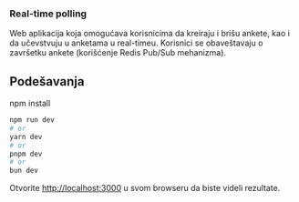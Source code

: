 ### Real-time polling

Web aplikacija koja omogućava korisnicima da kreiraju i brišu ankete, kao i da učevstvuju u anketama u real-timeu. Korisnici se obaveštavaju o završetku ankete (korišćenje Redis Pub/Sub mehanizma).

## Podešavanja

npm install

```bash
npm run dev
# or
yarn dev
# or
pnpm dev
# or
bun dev
```

Otvorite [http://localhost:3000](http://localhost:3000) u svom browseru da biste videli rezultate.



